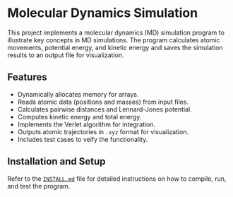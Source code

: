 # Molecular Dynamics Simulation

This project implements a molecular dynamics (MD) simulation program to illustrate key concepts in MD simulations. The program calculates atomic movements, potential energy, and kinetic energy and saves the simulation results to an output file for visualization.

## Features
- Dynamically allocates memory for arrays.
- Reads atomic data (positions and masses) from input files.
- Calculates pairwise distances and Lennard-Jones potential.
- Computes kinetic energy and total energy.
- Implements the Verlet algorithm for integration.
- Outputs atomic trajectories in `.xyz` format for visualization.
- Includes test cases to veify the functionality.

## Installation and Setup

Refer to the [`INSTALL.md`](./INSTALL.md) file for detailed instructions on how to compile, run, and test the program.

